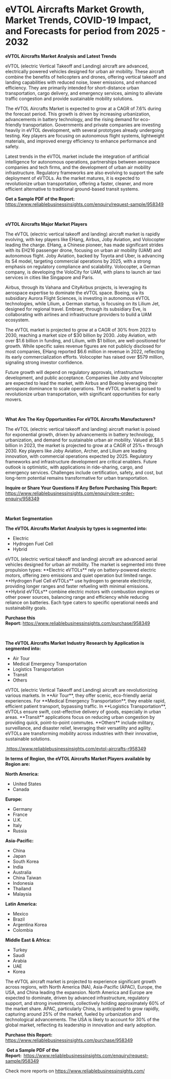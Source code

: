 <p><h1>eVTOL Aircrafts Market Growth, Market Trends, COVID-19 Impact, and Forecasts for period from 2025 - 2032</h1></p><p><strong>eVTOL Aircrafts Market Analysis and Latest Trends</strong></p>
<p><p>eVTOL (electric Vertical Takeoff and Landing) aircraft are advanced, electrically powered vehicles designed for urban air mobility. These aircraft combine the benefits of helicopters and drones, offering vertical takeoff and landing capabilities with reduced noise, lower emissions, and enhanced efficiency. They are primarily intended for short-distance urban transportation, cargo delivery, and emergency services, aiming to alleviate traffic congestion and provide sustainable mobility solutions.</p><p>The eVTOL Aircrafts Market is expected to grow at a CAGR of 7.6% during the forecast period. This growth is driven by increasing urbanization, advancements in battery technology, and the rising demand for eco-friendly transportation. Governments and private companies are investing heavily in eVTOL development, with several prototypes already undergoing testing. Key players are focusing on autonomous flight systems, lightweight materials, and improved energy efficiency to enhance performance and safety.</p><p>Latest trends in the eVTOL market include the integration of artificial intelligence for autonomous operations, partnerships between aerospace companies and tech firms, and the development of urban air mobility infrastructure. Regulatory frameworks are also evolving to support the safe deployment of eVTOLs. As the market matures, it is expected to revolutionize urban transportation, offering a faster, cleaner, and more efficient alternative to traditional ground-based transit systems.</p></p>
<p><strong>Get a Sample PDF of the Report:&nbsp;</strong> <a href="https://www.reliablebusinessinsights.com/enquiry/request-sample/958349?utm_campaign=39&utm_medium=2&utm_source=Github&utm_content=ia&utm_term=23012025&utm_id=evtol-aircrafts">https://www.reliablebusinessinsights.com/enquiry/request-sample/958349</a></p>
<p>&nbsp;</p>
<p><strong>eVTOL Aircrafts Major Market Players</strong></p>
<p><p>The eVTOL (electric vertical takeoff and landing) aircraft market is rapidly evolving, with key players like EHang, Airbus, Joby Aviation, and Volocopter leading the charge. EHang, a Chinese pioneer, has made significant strides with its EH216 passenger drone, focusing on urban air mobility (UAM) and autonomous flight. Joby Aviation, backed by Toyota and Uber, is advancing its S4 model, targeting commercial operations by 2025, with a strong emphasis on regulatory compliance and scalability. Volocopter, a German company, is developing the VoloCity for UAM, with plans to launch air taxi services in cities like Singapore and Paris.</p><p>Airbus, through its Vahana and CityAirbus projects, is leveraging its aerospace expertise to dominate the eVTOL space. Boeing, via its subsidiary Aurora Flight Sciences, is investing in autonomous eVTOL technologies, while Lilium, a German startup, is focusing on its Lilium Jet, designed for regional travel. Embraer, through its subsidiary Eve, is collaborating with airlines and infrastructure providers to build a UAM ecosystem.</p><p>The eVTOL market is projected to grow at a CAGR of 30% from 2023 to 2030, reaching a market size of $30 billion by 2030. Joby Aviation, with over $1.6 billion in funding, and Lilium, with $1 billion, are well-positioned for growth. While specific sales revenue figures are not publicly disclosed for most companies, EHang reported $6.6 million in revenue in 2022, reflecting its early commercialization efforts. Volocopter has raised over $579 million, signaling strong investor confidence.</p><p>Future growth will depend on regulatory approvals, infrastructure development, and public acceptance. Companies like Joby and Volocopter are expected to lead the market, with Airbus and Boeing leveraging their aerospace dominance to scale operations. The eVTOL market is poised to revolutionize urban transportation, with significant opportunities for early movers.</p></p>
<p>&nbsp;</p>
<p><strong>What Are The Key Opportunities For eVTOL Aircrafts Manufacturers?</strong></p>
<p><p>The eVTOL (electric vertical takeoff and landing) aircraft market is poised for exponential growth, driven by advancements in battery technology, urbanization, and demand for sustainable urban air mobility. Valued at $8.5 billion in 2023, the market is projected to grow at a CAGR of 25%+ through 2030. Key players like Joby Aviation, Archer, and Lilium are leading innovation, with commercial operations expected by 2025. Regulatory frameworks and infrastructure development are critical enablers. Future outlook is optimistic, with applications in ride-sharing, cargo, and emergency services. Challenges include certification, safety, and cost, but long-term potential remains transformative for urban transportation.</p></p>
<p><strong>Inquire or Share Your Questions If Any Before Purchasing This Report:</strong> <a href="https://www.reliablebusinessinsights.com/enquiry/pre-order-enquiry/958349?utm_campaign=39&utm_medium=2&utm_source=Github&utm_content=ia&utm_term=23012025&utm_id=evtol-aircrafts">https://www.reliablebusinessinsights.com/enquiry/pre-order-enquiry/958349</a></p>
<p>&nbsp;</p>
<p><strong>Market Segmentation</strong></p>
<p><strong>The eVTOL Aircrafts Market Analysis by types is segmented into:</strong></p>
<p><ul><li>Electric</li><li>Hydrogen Fuel Cell</li><li>Hybrid</li></ul></p>
<p><p>eVTOL (electric vertical takeoff and landing) aircraft are advanced aerial vehicles designed for urban air mobility. The market is segmented into three propulsion types: **Electric eVTOLs** rely on battery-powered electric motors, offering zero emissions and quiet operation but limited range. **Hydrogen Fuel Cell eVTOLs** use hydrogen to generate electricity, providing longer ranges and faster refueling with minimal emissions. **Hybrid eVTOLs** combine electric motors with combustion engines or other power sources, balancing range and efficiency while reducing reliance on batteries. Each type caters to specific operational needs and sustainability goals.</p></p>
<p><strong>Purchase this Report:&nbsp;</strong><a href="https://www.reliablebusinessinsights.com/purchase/958349?utm_campaign=39&utm_medium=2&utm_source=Github&utm_content=ia&utm_term=23012025&utm_id=evtol-aircrafts">https://www.reliablebusinessinsights.com/purchase/958349</a></p>
<p>&nbsp;</p>
<p><strong>The eVTOL Aircrafts Market Industry Research by Application is segmented into:</strong></p>
<p><ul><li>Air Tour</li><li>Medical Emergency Transportation</li><li>Logistics Transportation</li><li>Transit</li><li>Others</li></ul></p>
<p><p>eVTOL (electric Vertical Takeoff and Landing) aircraft are revolutionizing various markets. In **Air Tour**, they offer scenic, eco-friendly aerial experiences. For **Medical Emergency Transportation**, they enable rapid, efficient patient transport, bypassing traffic. In **Logistics Transportation**, eVTOLs ensure swift, cost-effective delivery of goods, especially in urban areas. **Transit** applications focus on reducing urban congestion by providing quick, point-to-point commutes. **Others** include military, surveillance, and disaster relief, leveraging their versatility and agility. eVTOLs are transforming mobility across industries with their innovative, sustainable solutions.</p></p>
<p><a href="https://www.reliablebusinessinsights.com/evtol-aircrafts-r958349?utm_campaign=39&utm_medium=2&utm_source=Github&utm_content=ia&utm_term=23012025&utm_id=evtol-aircrafts">&nbsp;https://www.reliablebusinessinsights.com/evtol-aircrafts-r958349</a></p>
<p><strong>In terms of Region, the eVTOL Aircrafts Market Players available by Region are:</strong></p>
<p>
    <p> <strong> North America: </strong>
        <ul>
            <li>United States</li>
            <li>Canada</li>
        </ul>
        </p> 
    <p> <strong> Europe: </strong>
        <ul>
            <li>Germany</li>
            <li>France</li>
            <li>U.K.</li>
            <li>Italy</li>
            <li>Russia</li>
        </ul>
        </p> 
    <p> <strong> Asia-Pacific: </strong>
        <ul>
            <li>China</li>
            <li>Japan</li>
            <li>South Korea</li>
            <li>India</li>
            <li>Australia</li>
            <li>China Taiwan</li>
            <li>Indonesia</li>
            <li>Thailand</li>
            <li>Malaysia</li>
        </ul>
        </p> 
    <p> <strong> Latin America: </strong>
        <ul>
            <li>Mexico</li>
            <li>Brazil</li>
            <li>Argentina Korea</li>
            <li>Colombia</li>
        </ul>
        </p> 
    <p> <strong> Middle East & Africa: </strong>
        <ul>
            <li>Turkey</li>
            <li>Saudi</li>
            <li>Arabia</li>
            <li>UAE</li>
            <li>Korea</li>
        </ul>
    </p>
    </p>
<p><p>The eVTOL aircraft market is projected to experience significant growth across regions, with North America (NA), Asia-Pacific (APAC), Europe, the USA, and China leading the expansion. North America and Europe are expected to dominate, driven by advanced infrastructure, regulatory support, and strong investments, collectively holding approximately 60% of the market share. APAC, particularly China, is anticipated to grow rapidly, capturing around 25% of the market, fueled by urbanization and technological advancements. The USA is likely to account for 30% of the global market, reflecting its leadership in innovation and early adoption.</p></p>
<p><strong>Purchase this Report: </strong><a href="https://www.reliablebusinessinsights.com/purchase/958349?utm_campaign=39&utm_medium=2&utm_source=Github&utm_content=ia&utm_term=23012025&utm_id=evtol-aircrafts">https://www.reliablebusinessinsights.com/purchase/958349</a></p>
<p>&nbsp;<strong>Get a Sample PDF of the Report:&nbsp;&nbsp;</strong><a href="https://www.reliablebusinessinsights.com/enquiry/request-sample/958349?utm_campaign=39&utm_medium=2&utm_source=Github&utm_content=ia&utm_term=23012025&utm_id=evtol-aircrafts">https://www.reliablebusinessinsights.com/enquiry/request-sample/958349</a></p>
<p><strong></strong></p>
<p>Check more reports on <a href="https://www.reliablebusinessinsights.com/?utm_campaign=39&utm_medium=2&utm_source=Github&utm_content=ia&utm_term=23012025&utm_id=evtol-aircrafts">https://www.reliablebusinessinsights.com/</a></p>